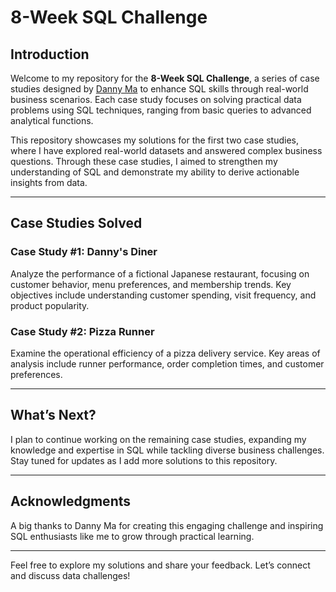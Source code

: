 # **8-Week SQL Challenge**

## **Introduction**
Welcome to my repository for the **8-Week SQL Challenge**, a series of case studies designed by [Danny Ma](https://8weeksqlchallenge.com/) to enhance SQL skills through real-world business scenarios. Each case study focuses on solving practical data problems using SQL techniques, ranging from basic queries to advanced analytical functions.

This repository showcases my solutions for the first two case studies, where I have explored real-world datasets and answered complex business questions. Through these case studies, I aimed to strengthen my understanding of SQL and demonstrate my ability to derive actionable insights from data.

---

## **Case Studies Solved**

### **Case Study #1: Danny's Diner**
Analyze the performance of a fictional Japanese restaurant, focusing on customer behavior, menu preferences, and membership trends. Key objectives include understanding customer spending, visit frequency, and product popularity.

### **Case Study #2: Pizza Runner**
Examine the operational efficiency of a pizza delivery service. Key areas of analysis include runner performance, order completion times, and customer preferences.

---

## **What’s Next?**
I plan to continue working on the remaining case studies, expanding my knowledge and expertise in SQL while tackling diverse business challenges. Stay tuned for updates as I add more solutions to this repository.

---

## **Acknowledgments**
A big thanks to Danny Ma for creating this engaging challenge and inspiring SQL enthusiasts like me to grow through practical learning.

---

Feel free to explore my solutions and share your feedback. Let’s connect and discuss data challenges!



